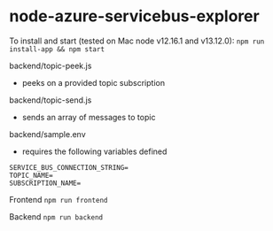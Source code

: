 # node-azure-servicebus-explorer

To install and start (tested on Mac node v12.16.1 and v13.12.0):
`npm run install-app && npm start`

backend/topic-peek.js
  - peeks on a provided topic subscription

backend/topic-send.js
  - sends an array of messages to topic

backend/sample.env
  - requires the following variables defined
```
SERVICE_BUS_CONNECTION_STRING=
TOPIC_NAME=
SUBSCRIPTION_NAME=
```

Frontend
`npm run frontend`

Backend
`npm run backend`
